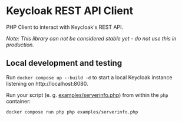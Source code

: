 # Keycloak REST API Client
PHP Client to interact with Keycloak's REST API.

_Note: This library can not be considered stable yet - do not use this in production._

## Local development and testing
Run `docker compose up --build -d` to start a local Keycloak instance listening on http://localhost:8080.

Run your script (e. g. [examples/serverinfo.php](examples/serverinfo.php)) from within the `php` container:
```bash
docker compose run php php examples/serverinfo.php
```